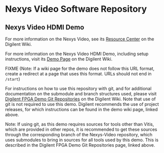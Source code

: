 # Nexys Video Software Repository

## Nexys Video HDMI Demo

For more information on the Nexys Video, see its [Resource Center](https://reference.digilentinc.com/reference/programmable-logic/nexys-video/start) on the Digilent Wiki.

For more information on the Nexys Video HDMI Demo, including setup instructions, visit its [Demo Page](https://reference.digilentinc.com/reference/programmable-logic/nexys-video/demos/hdmi) on the Digilent Wiki.

FIXME (Note: If a wiki page for the demo does not follow this URL format, create a redirect at a page that uses this format. URLs should not end in `/start`)

For instructions on how to use this repository with git, and for additional documentation on the submodule and branch structures used, please visit [Digilent FPGA Demo Git Repositories](https://reference.digilentinc.com/reference/programmable-logic/documents/git) on the Digilent Wiki. Note that use of git is not required to use this demo. Digilent recommends the use of project releases, for which instructions can be found in the demo wiki page, linked above.

Note: If using git, as this demo requires sources for tools other than Vitis, which are provided in other repos, it is recommended to get these sources through the corresponding branch of the Nexys-Video repository, which uses submodules to bring in sources for all tools used by this demo. This is described in the Digilent FPGA Demo Git Repositories page, linked above.